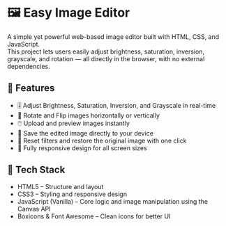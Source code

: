 # 🖼️ Easy Image Editor

A simple yet powerful web-based image editor built with HTML, CSS, and JavaScript.  
This project lets users easily adjust brightness, saturation, inversion, grayscale, and rotation — all directly in the browser, with no external dependencies.

## 🚀 Features

- 🎚️ Adjust Brightness, Saturation, Inversion, and Grayscale in real-time  
- 🔄 Rotate and Flip images horizontally or vertically  
- 🖱️ Upload and preview images instantly  
- 💾 Save the edited image directly to your device  
- 🧹 Reset filters and restore the original image with one click  
- 📱 Fully responsive design for all screen sizes

## 🧠 Tech Stack

- HTML5 – Structure and layout  
- CSS3 – Styling and responsive design  
- JavaScript (Vanilla) – Core logic and image manipulation using the Canvas API  
- Boxicons & Font Awesome – Clean icons for better UI  
